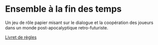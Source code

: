 # Ensemble à la fin des temps

 Un jeu de rôle papier misant sur le dialogue et la coopération des joueurs dans un monde post-apocalyptique retro-futuriste.
 
 [Livret de règles](https://drownednonsense.github.io/EnsembleALaFinDesTemps/)
